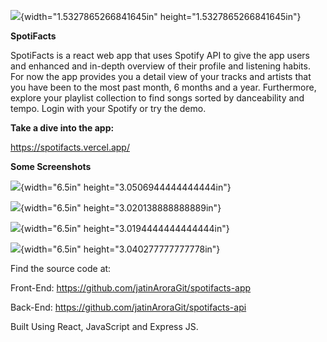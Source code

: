 ![](media/image1.png){width="1.5327865266841645in"
height="1.5327865266841645in"}

**SpotiFacts**

SpotiFacts is a react web app that uses Spotify API to give the app
users and enhanced and in-depth overview of their profile and listening
habits. For now the app provides you a detail view of your tracks and
artists that you have been to the most past month, 6 months and a year.
Furthermore, explore your playlist collection to find songs sorted by
danceability and tempo. Login with your Spotify or try the demo.

**Take a dive into the app:**

<https://spotifacts.vercel.app/>

**Some Screenshots**

![](media/image2.jpeg){width="6.5in" height="3.0506944444444444in"}

![](media/image3.jpeg){width="6.5in" height="3.020138888888889in"}

![](media/image4.jpeg){width="6.5in" height="3.0194444444444444in"}

![](media/playlistTracks.jpeg){width="6.5in" height="3.040277777777778in"}

Find the source code at:

Front-End: <https://github.com/jatinAroraGit/spotifacts-app>

Back-End: <https://github.com/jatinAroraGit/spotifacts-api>

Built Using React, JavaScript and Express JS.
